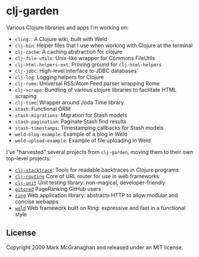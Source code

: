 clj-garden
==========

Various Clojure libraries and apps I'm working on:
 
 * `cling:`: A Clojure wiki, built with Weld
 * `clj-bin`: Helper files that I use when working with Clojure at the terminal
 * `clj-cache`: A caching abstraction for clojure
 * `clj-file-utils`: Unix-like wrapper for Commons FileUtils
 * `clj-html-helpers-ext`: Proving ground for `clj-html-helpers`
 * `clj-jdbc`: High-level interface to JDBC databases'
 * `clj-log`: Logging helpers for Clojure
 * `clj-rome`: Universal RSS/Atom Feed parser wrapping Rome
 * `clj-scrape`: Bundling of various clojure libraries to facilitate HTML scraping
 * `clj-time`: Wrapper around Joda Time library
 * `stash`: Functional ORM
 * `stash-migrations`: Migration for Stash models
 * `stash-pagination`: Paginate Stash find results 
 * `stash-timestamps`: Timestamping callbacks for Stash models
 * `weld-blog-example`: Example of a blog in Weld
 * `weld-upload-example`: Example of file uploading in Weld

I've "harvested" several projects from `clj-garden`, moving them to their own top-level projects:

 * [`clj-stacktrace`](http://github.com/mmcgrana/clj-stacktrace): Tools for readable backtraces in Clojure programs
 * [`clj-routing`](http://github.com/mmcgrana/clj-routing) Core of URL router for use in web frameworks
 * [`clj-unit`](http://github.com/mmcgrana/clj-unit) Unit testing library: non-magical, developer-friendly
 * [`gitcred`](http://github.com/mmcgrana/gitcred) PageRanking GitHub users
 * [`ring`](http://github.com/mmcgrana/ring) Web application library: abstracts HTTP to allow modular and concise webapps
 * [`weld`](http://github.com/mmcgrana/weld) Web framework built on Ring: expressive and fast in a functional style

License
-------

Copyright 2009 Mark McGranaghan and released under an MIT license.
